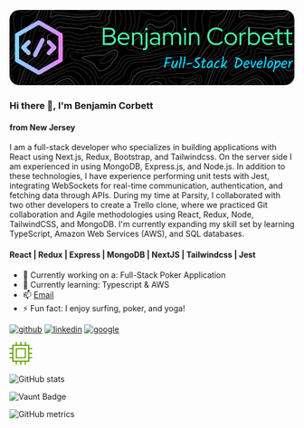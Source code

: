 ![Header](https://github.com/bcsurf2822/bcsurf2822/blob/main/assets/gh-banner-image.png)
### Hi there 👋, I'm Benjamin Corbett
#### from New Jersey

I am a full-stack developer who specializes in building applications with React using Next.js, Redux, Bootstrap, and Tailwindcss. On the server side I am experienced in using MongoDB, Express.js, and Node.js. In addition to these technologies, I have experience performing unit tests with Jest, integrating WebSockets for real-time communication, authentication, and fetching data through APIs. During my time at Parsity, I collaborated with two other developers to create a Trello clone, where we practiced Git collaboration and Agile methodologies using React, Redux, Node, TailwindCSS, and MongoDB. I'm currently expanding my skill set by learning TypeScript, Amazon Web Services (AWS), and SQL databases.

#### React | Redux | Express | MongoDB | NextJS | Tailwindcss | Jest

- 🔭 Currently working on a: Full-Stack Poker Application  
- 🌱 Currently learning: Typescript & AWS 
- 📫 [Email](crystaledgedev22@gmail.com)
- ⚡ Fun fact: I enjoy surfing, poker, and yoga! 


[<img src='https://cdn.jsdelivr.net/npm/simple-icons@3.0.1/icons/github.svg' alt='github' height='40'>](https://github.com/https://github.com/bcsurf2822)  [<img src='https://cdn.jsdelivr.net/npm/simple-icons@3.0.1/icons/linkedin.svg' alt='linkedin' height='40'>](https://www.linkedin.com/in/https://www.linkedin.com/in/benjamin-corbett-84822424a//)  [<img src='https://cdn.jsdelivr.net/npm/simple-icons@3.0.1/icons/google.svg' alt='google' height='40'>](crystaledgedev22@gmail.com)  

<a href='https://docs.github.com/en/developers'><img src='https://raw.githubusercontent.com/acervenky/animated-github-badges/master/assets/devbadge.gif' width='40' height='40'></a> 

![GitHub stats](https://github-readme-stats.vercel.app/api?username=https://github.com/bcsurf2822&show_icons=true)  

![Vaunt Badge](https://api.vaunt.dev/v1/github/entities/https://github.com/bcsurf2822/contributions?format=svg&private=false)  

![GitHub metrics](https://metrics.lecoq.io/https://github.com/bcsurf2822)  
